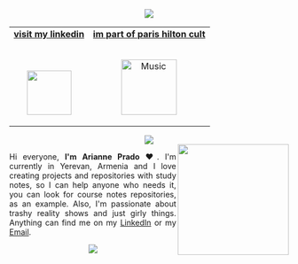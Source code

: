 <div align="center">
  <img src="https://64.media.tumblr.com/7a592b908a3a66b1aaee6cf2495e651e/0c910ae27794a36a-f1/s400x600/ec16fc1eb30bc4d61aec4863432dfc598be4c82c.gifv" style="max-width: 100%;"/>
  <br />
</div>

<!-- Social -->
<table width="100%" align="center">
<tr>
<td align="center">
<a href="https://www.linkedin.com/in/ariannelaura/">
<strong>visit my linkedin </strong>
<br />
<br />
<br />

<p>

<img height="80" src="https://web.archive.org/web/20091020163617/http://hk.geocities.com/princess_idayung/danielkitty.gif">
</a>
</p>

</td>

<td align="center">
<a href="https://www.youtube.com/watch?v=6Mj776YiPCU&ab_channel=ParisHilton" target="_blank">
<strong>im part of paris hilton cult</strong>
<br />
<br />


<p>
<img height="100" alt="Music" src="https://web.archive.org/web/20091027082206/http://geocities.com/nattynatty20/smoon.gif"> 
</a>
</p>

</td>
</tr>
</table>

<div align="center">
<img src="https://web.archive.org/web/20090807061634/http://www.geocities.com/claudefrancoisforever/Glitter_stars.gif"></a> 
</div>

<img src="https://i.pinimg.com/564x/5b/69/f2/5b69f2d6641162774d666a2e295fbe11.jpg" height="200em" align="right">
<p align="justify">
Hi everyone, <b>I'm Arianne Prado</b> ❤️. I'm currently in Yerevan, Armenia and I love creating projects and repositories with study notes, so I can help anyone who needs it, you can look for course notes repositories, as an example. Also, I'm passionate about trashy reality shows and just girly things. Anything can find me on my <a href="https://www.linkedin.com/in/ariannelaura/">LinkedIn</a> or my <a href="mailto:lauraparianne@gmail.com?subject=Hello%20Ahri!&body=Hello%20Ahri%2C%20I%20saw%20your%20github%20page...">Email</a>.
<br>
</p>

<!-- Footer -->

<div align="center">

<img src="https://64.media.tumblr.com/2c2b45927133b24d7144189a23235780/a89ae4dd0e64d8d9-3e/s250x400/9fb3229f2ddd6177eed19173c8ae88e090c3a772.gifv"> 
</div>
